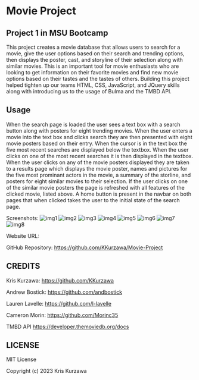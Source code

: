 # Movie Project

## Project 1 in MSU Bootcamp

This project creates a movie database that allows users to search for a movie, give the user options based on their search and trending options, then displays the poster, cast, and storyline of their selection along with similar movies. This is an important tool for movie enthusiasts who are looking to get information on their favorite movies and find new movie options based on their tastes and the tastes of others. Building this project helped tighten up our teams HTML, CSS, JavaScript, and JQuery skills along with introducing us to the usage of Bulma and the TMBD API.

## Usage

When the search page is loaded the user sees a text box with a search button along with posters for eight trending movies. When the user enters a movie into the text box and clicks search they are then presented with eight movie posters based on their entry. When the cursor is in the text box the five most recent searches are displayed below the textbox. When the user clicks on one of the most recent searches it is then displayed in the textbox. When the user clicks on any of the movie posters displayed they are taken to a results page which displays the movie poster, names and pictures for the five most prominant actors in the movie, a summary of the storline, and posters for eight similar movies to their selection. If the user clicks on one of the similar movie posters the page is refreshed with all features of the clicked movie, listed above. A home button is present in the navbar on both pages that when clicked takes the user to the initial state of the search page.

Screenshots:
![img1]()
![img2]()
![img3]()
![img4]()
![img5]()
![img6]()
![img7]()
![img8]()

Website URL:

GitHub Repository: https://github.com/KKurzawa/Movie-Project

## CREDITS

Kris Kurzawa: https://github.com/KKurzawa

Andrew Bostick: https://github.com/andbostick

Lauren Lavelle: https://github.com/l-lavelle

Cameron Morin: https://github.com/Morinc35

TMBD API https://developer.themoviedb.org/docs

## LICENSE

MIT License

Copyright (c) 2023 Kris Kurzawa
